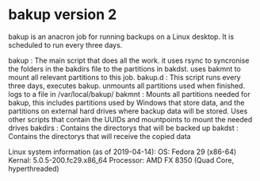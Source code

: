 # bakup version 2
bakup is an anacron job for running backups on a Linux desktop.
It is scheduled to run every three days.

bakup    : The main script that does all the work. it uses rsync
           to syncronise the folders in the bakdirs file to the 
           partitions in bakdst. uses bakmnt to mount all relevant
           partitions to this job.
bakup.d  : This script runs every three days, executes bakup.
           unmounts all partitions used when finished. logs to a
           file in /var/local/bakup/
bakmnt   : Mounts all partitions needed for bakup, this includes
           partitions used by Windows that store data, and the
           partitions on external hard drives where backup data
           will be stored. Uses other scripts that contain the UUIDs
           and mountpoints to mount the needed drives
bakdirs  : Contains the directorys that will be backed up
bakdst   : Contains the directorys that will receive the copied
           data
 

Linux system information (as of 2019-04-14):
OS: Fedora 29 (x86-64)
Kernal: 5.0.5-200.fc29.x86_64
Processor: AMD FX 8350 (Quad Core, hyperthreaded)
